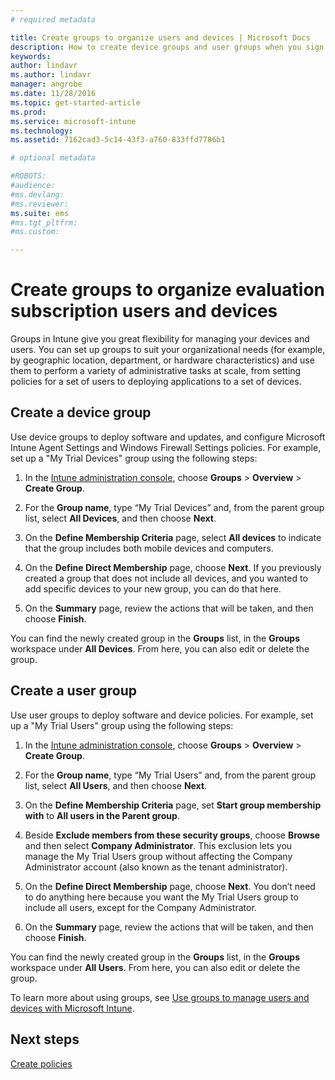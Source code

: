 ```yaml
---
# required metadata

title: Create groups to organize users and devices | Microsoft Docs
description: How to create device groups and user groups when you sign up for a free, 30-day evaluation of Microsoft Intune.
keywords:
author: lindavr
ms.author: lindavr
manager: angrobe
ms.date: 11/28/2016
ms.topic: get-started-article
ms.prod:
ms.service: microsoft-intune
ms.technology:
ms.assetid: 7162cad3-5c14-43f3-a760-833ffd7786b1

# optional metadata

#ROBOTS:
#audience:
#ms.devlang:
#ms.reviewer:
ms.suite: ems
#ms.tgt_pltfrm:
#ms.custom:

---
```


# Create groups to organize evaluation subscription users and devices
Groups in Intune give you great flexibility for managing your devices and users. You can set up groups to suit your organizational needs (for example, by geographic location, department, or hardware characteristics) and use them to perform a variety of administrative tasks at scale, from setting policies for a set of users to deploying applications to a set of devices.

## Create a device group
Use device groups to deploy software and updates, and configure Microsoft Intune Agent Settings and Windows Firewall Settings policies. For example, set up a "My Trial Devices" group using the following steps:

1.  In the [Intune administration console](https://manage.microsoft.com/), choose **Groups** &gt; **Overview** &gt; **Create Group**.

2.  For the **Group name**, type “My Trial Devices” and, from the parent group list, select **All Devices**, and then choose **Next**.

3.  On the **Define Membership Criteria** page, select **All devices** to indicate that the group includes both mobile devices and computers.

4.  On the **Define Direct Membership** page, choose **Next**. If you previously created a group that does not include all devices, and you wanted to add specific devices to your new group, you can do that here.

5.  On the **Summary** page, review the actions that will be taken, and then choose **Finish**.

You can find the newly created group in the **Groups** list, in the **Groups** workspace under **All Devices**. From here, you can also edit or delete the group.

## Create a user group
Use user groups to deploy software and device policies. For example, set up a "My Trial Users" group using the following steps:

1.  In the [Intune administration console](https://manage.microsoft.com/), choose **Groups** &gt; **Overview** &gt; **Create Group**.

2.  For the **Group name**, type “My Trial Users” and, from the parent group list, select **All Users**, and then choose **Next**.

3.  On the **Define Membership Criteria** page, set **Start group membership with** to **All users in the Parent group**.

4.  Beside **Exclude members from these security groups**, choose **Browse** and then select **Company Administrator**. This exclusion lets you manage the My Trial Users group without affecting the Company Administrator account (also known as the tenant administrator).

5.  On the **Define Direct Membership** page, choose **Next**. You don’t need to do anything here because you want the My Trial Users group to include all users, except for the Company Administrator.

6.  On the **Summary** page, review the actions that will be taken, and then choose **Finish**.

You can find the newly created group in the **Groups** list, in the **Groups** workspace under **All Users**. From here, you can also edit or delete the group.

To learn more about using groups, see [Use groups to manage users and devices with Microsoft Intune](/Intune/Deploy-Use/use-groups-to-manage-users-and-devices-with-microsoft-intune).

## Next steps
[Create policies](get-started-with-a-30-day-trial-of-microsoft-intune-step-4.md)  
